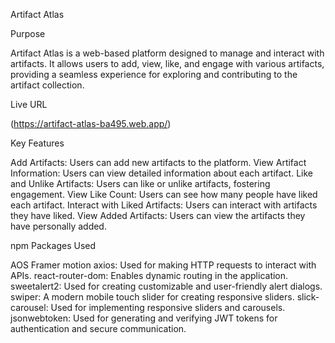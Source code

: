 Artifact Atlas

Purpose

Artifact Atlas is a web-based platform designed to manage and interact with artifacts. It allows users to add, view, like, and engage with various artifacts, providing a seamless experience for exploring and contributing to the artifact collection.

Live URL

(https://artifact-atlas-ba495.web.app/)

Key Features

Add Artifacts: Users can add new artifacts to the platform.
View Artifact Information: Users can view detailed information about each artifact.
Like and Unlike Artifacts: Users can like or unlike artifacts, fostering engagement.
View Like Count: Users can see how many people have liked each artifact.
Interact with Liked Artifacts: Users can interact with artifacts they have liked.
View Added Artifacts: Users can view the artifacts they have personally added.

npm Packages Used

AOS 
Framer motion
axios: Used for making HTTP requests to interact with APIs.
react-router-dom: Enables dynamic routing in the application.
sweetalert2: Used for creating customizable and user-friendly alert dialogs.
swiper: A modern mobile touch slider for creating responsive sliders.
slick-carousel: Used for implementing responsive sliders and carousels.
jsonwebtoken: Used for generating and verifying JWT tokens for authentication and secure communication.